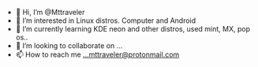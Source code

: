 - 👋 Hi, I’m @Mttraveler
- 👀 I’m interested in Linux distros. Computer and Android
- 🌱 I’m currently learning KDE neon and other distros, used mint, MX, pop os..
- 💞️ I’m looking to collaborate on ...
- 📫 How to reach me ...mttraveler@protonmail.com

<!---
Mttraveler/Mttraveler is a ✨ special ✨ repository because its `README.md` (this file) appears on your GitHub profile.
You can click the Preview link to take a look at your changes.
--->
